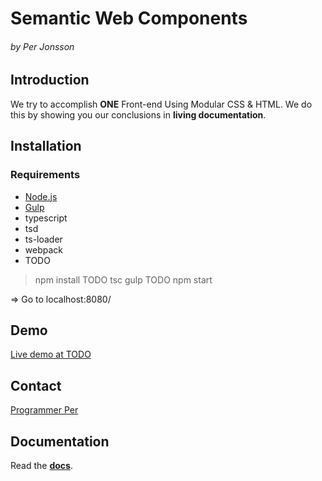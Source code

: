 Semantic Web Components
=======================
###### *by Per Jonsson*

Introduction
------------
We try to accomplish **ONE** Front-end Using Modular CSS & HTML.
We do this by showing you our conclusions in **living documentation**.


Installation
------------

### Requirements
* [Node.js](https://nodejs.org/en/)
* [Gulp](http://gulpjs.com/)
* typescript
* tsd
* ts-loader
* webpack
* TODO 

> npm install TODO
> tsc
> gulp TODO
> npm start

=> Go to localhost:8080/

Demo
----
[Live demo at TODO](http://www.google.com/)


Contact
-------
[Programmer Per](http://www.ProgrammerPer.com)

Documentation
-------------
Read the [**docs**](http://perjo927.github.io/SemanticWebComponents).